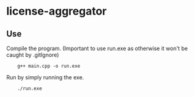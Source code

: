 # license-aggregator

## Use

Compile the program. (Important to use run.exe as otherwise it won't be caught by .gitIgnore)
```
    g++ main.cpp -o run.exe
```

Run by simply running the exe.
```
    ./run.exe
```

